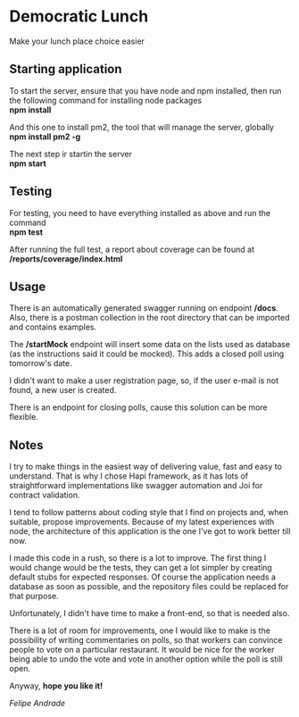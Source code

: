 # Democratic Lunch  
Make your lunch place choice easier  

## Starting application  
To start the server, ensure that you have node and npm installed, then run the following command for installing node packages  
**npm install**  

And this one to install pm2, the tool that will manage the server, globally  
**npm install pm2 -g**  

The next step ir startin the server  
**npm start**  

## Testing  
For testing, you need to have everything installed as above and run the command  
**npm test**  

After running the full test, a report about coverage can be found at **/reports/coverage/index.html**  

## Usage
There is an automatically generated swagger running on endpoint **/docs**. Also, there is a postman collection in the root directory that can be imported and contains examples.  

The **/startMock** endpoint will insert some data on the lists used as database (as the instructions said it could be mocked). This adds a closed poll using tomorrow's date.  

I didn't want to make a user registration page, so, if the user e-mail is not found, a new user is created.

There is an endpoint for closing polls, cause this solution can be more flexible.

## Notes  

I try to make things in the easiest way of delivering value, fast and easy to understand. That is why I chose Hapi framework, as it has lots of straightforward implementations like swagger automation and Joi for contract validation.  

I tend to follow patterns about coding style that I find on projects and, when suitable, propose improvements. Because of my latest experiences with node, the architecture of this application is the one I've got to work better till now.

I made this code in a rush, so there is a lot to improve. The first thing I would change would be the tests, they can get a lot simpler by creating default stubs for expected responses. Of course the application needs a database as soon as possible, and the repository files could be replaced for that purpose.  

Unfortunately, I didn't have time to make a front-end, so that is needed also.

There is a lot of room for improvements, one I would like to make is the possibility of writing commentaries on polls, so that workers can convince people to vote on a particular restaurant. It would be nice for the worker being able to undo the vote and vote in another option while the poll is still open.

Anyway, **hope you like it!**

*Felipe Andrade*
